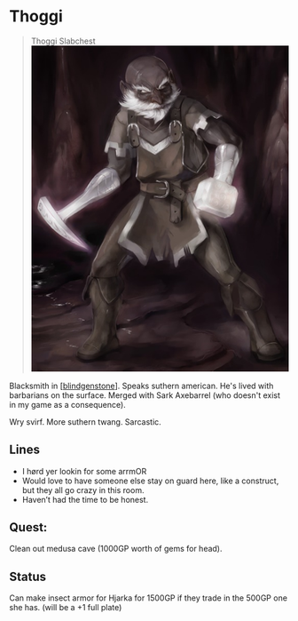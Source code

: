 # Thoggi
> Thoggi Slabchest
![](thoggi.png)

Blacksmith in [[blindgenstone]]. Speaks suthern american. He's lived with barbarians on the surface.
Merged with Sark Axebarrel (who doesn't exist in my game as a consequence).

Wry svirf. More suthern twang. Sarcastic.


## Lines
- I hørd yer lookin for some arrmOR
- Would love to have someone else stay on guard here, like a construct, but they all go crazy in this room.
- Haven’t had the time to be honest.

## Quest:
Clean out medusa cave (1000GP worth of gems for head).

## Status
Can make insect armor for Hjarka for 1500GP if they trade in the 500GP one she has. (will be a +1 full plate)

[//begin]: # "Autogenerated link references for markdown compatibility"
[blindgenstone]: ../underdark/blindgenstone "Blingdenstone"
[//end]: # "Autogenerated link references"